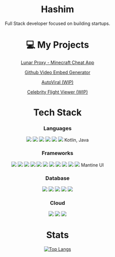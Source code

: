 <div align="center">
  
# Hashim

Full Stack developer focused on building startups.

# 💻 My Projects

[Lunar Proxy - Minecraft Cheat App](https://lunarproxy.net)

[Github Video Embed Generator](https://githubvideo.com)

[AutoViral (WIP)](https://autoviral.app)

[Celebrity Flight Viewer (WIP)](https://celebrity.flights)

# Tech Stack

### Languages

<img src="https://img.shields.io/badge/Go-00ADD8?style=for-the-badge&logo=go&logoColor=white"/>
<img src="https://img.shields.io/badge/PHP-777BB4?style=for-the-badge&logo=php&logoColor=white"/>
<img src="https://img.shields.io/badge/JavaScript-323330?style=for-the-badge&logo=javascript&logoColor=F7DF1E"/>
<img src="https://img.shields.io/badge/TypeScript-007ACC?style=for-the-badge&logo=typescript&logoColor=white"/>
<img src="https://img.shields.io/badge/Python-FFD43B?style=for-the-badge&logo=python&logoColor=blue"/>
<img src="https://img.shields.io/badge/Swift-FA7343?style=for-the-badge&logo=swift&logoColor=white"/>
Kotlin, Java

### Frameworks

<img src="https://img.shields.io/badge/daisyUI-1ad1a5?style=for-the-badge&logo=daisyui&logoColor=white"/>
<img src="https://img.shields.io/badge/React-20232A?style=for-the-badge&logo=react&logoColor=61DAFB"/>
<img src="https://img.shields.io/badge/Solid%20JS-2C4F7C?style=for-the-badge&logo=solid&logoColor=white"/>
<img src="https://img.shields.io/badge/Tailwind_CSS-38B2AC?style=for-the-badge&logo=tailwind-css&logoColor=white"/>
<img src="https://img.shields.io/badge/next%20js-000000?style=for-the-badge&logo=nextdotjs&logoColor=white"/>
<img src="https://img.shields.io/badge/Node%20js-339933?style=for-the-badge&logo=nodedotjs&logoColor=white"/>
<img src="https://img.shields.io/badge/shadcn%2Fui-000000?style=for-the-badge&logo=shadcnui&logoColor=white"/>
<img src="https://img.shields.io/badge/Material%20UI-007FFF?style=for-the-badge&logo=mui&logoColor=white"/>
<img src="https://img.shields.io/badge/redis-CC0000.svg?&style=for-the-badge&logo=redis&logoColor=white"/>
<img src="https://img.shields.io/badge/Django-092E20?style=for-the-badge&logo=django&logoColor=green"/>
<img src="https://img.shields.io/badge/Wails-DF0000?style=for-the-badge&logo=wails&logoColor=white"/>
Mantine UI

### Database

<img src="https://img.shields.io/badge/MongoDB-4EA94B?style=for-the-badge&logo=mongodb&logoColor=white"/>
<img src="https://img.shields.io/badge/PostgreSQL-316192?style=for-the-badge&logo=postgresql&logoColor=white"/>
<img src="https://img.shields.io/badge/Supabase-181818?style=for-the-badge&logo=supabase&logoColor=white"/>
<img src="https://img.shields.io/badge/MySQL-005C84?style=for-the-badge&logo=mysql&logoColor=white"/>
<img src="https://img.shields.io/badge/Sqlite-003B57?style=for-the-badge&logo=sqlite&logoColor=white"/>

### Cloud

<img src="https://img.shields.io/badge/Amazon_AWS-FF9900?style=for-the-badge&logo=amazonaws&logoColor=white"/>
<img src="https://img.shields.io/badge/Cloudflare-F38020?style=for-the-badge&logo=Cloudflare&logoColor=white"/>
<img src="https://img.shields.io/badge/Vercel-000000?style=for-the-badge&logo=vercel&logoColor=white"/>



# Stats

[![Top Langs](https://github-readme-stats.vercel.app/api/top-langs/?username=hashimthearab&layout=compact&theme=dracula&langs_count=10)](https://github.com/anuraghazra/github-readme-stats)
</div>
